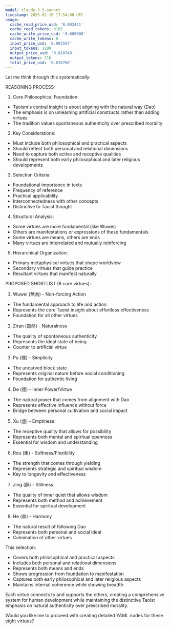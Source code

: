 ```yaml
---
model: claude-3.5-sonnet
timestamp: 2025-01-10 17:54:08 UTC
usage:
  cache_read_price_usd: '0.002431'
  cache_read_tokens: 8103
  cache_write_price_usd: '0.000000'
  cache_write_tokens: 0
  input_price_usd: '0.003597'
  input_tokens: 1199
  output_price_usd: '0.010740'
  output_tokens: 716
  total_price_usd: '0.016768'
---
```


Let me think through this systematically:

REASONING PROCESS:

1. Core Philosophical Foundation:
- Taoism's central insight is about aligning with the natural way (Dao)
- The emphasis is on unlearning artificial constructs rather than adding virtues
- The tradition values spontaneous authenticity over prescribed morality

2. Key Considerations:
- Must include both philosophical and practical aspects
- Should reflect both personal and relational dimensions
- Need to capture both active and receptive qualities
- Should represent both early philosophical and later religious developments

3. Selection Criteria:
- Foundational importance in texts
- Frequency of reference
- Practical applicability
- Interconnectedness with other concepts
- Distinctive to Taoist thought

4. Structural Analysis:
- Some virtues are more fundamental (like Wuwei)
- Others are manifestations or expressions of these fundamentals
- Some virtues are means, others are ends
- Many virtues are interrelated and mutually reinforcing

5. Hierarchical Organization:
- Primary metaphysical virtues that shape worldview
- Secondary virtues that guide practice
- Resultant virtues that manifest naturally

PROPOSED SHORTLIST (8 core virtues):

1. Wuwei (無為) - Non-forcing Action
- The fundamental approach to life and action
- Represents the core Taoist insight about effortless effectiveness
- Foundation for all other virtues

2. Ziran (自然) - Naturalness
- The quality of spontaneous authenticity
- Represents the ideal state of being
- Counter to artificial virtue

3. Pu (樸) - Simplicity
- The uncarved block state
- Represents original nature before social conditioning
- Foundation for authentic living

4. De (德) - Inner Power/Virtue
- The natural power that comes from alignment with Dao
- Represents effective influence without force
- Bridge between personal cultivation and social impact

5. Xu (虛) - Emptiness
- The receptive quality that allows for possibility
- Represents both mental and spiritual openness
- Essential for wisdom and understanding

6. Rou (柔) - Softness/Flexibility
- The strength that comes through yielding
- Represents strategic and spiritual wisdom
- Key to longevity and effectiveness

7. Jing (靜) - Stillness
- The quality of inner quiet that allows wisdom
- Represents both method and achievement
- Essential for spiritual development

8. He (和) - Harmony
- The natural result of following Dao
- Represents both personal and social ideal
- Culmination of other virtues

This selection:
- Covers both philosophical and practical aspects
- Includes both personal and relational dimensions
- Represents both means and ends
- Shows progression from foundation to manifestation
- Captures both early philosophical and later religious aspects
- Maintains internal coherence while showing breadth

Each virtue connects to and supports the others, creating a comprehensive system for human development while maintaining the distinctive Taoist emphasis on natural authenticity over prescribed morality.

Would you like me to proceed with creating detailed YAML nodes for these eight virtues?
